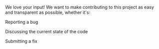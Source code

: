 We love your input! We want to make contributing to this project as easy and transparent as possible, whether it's:

Reporting a bug

Discussing the current state of the code

Submitting a fix

